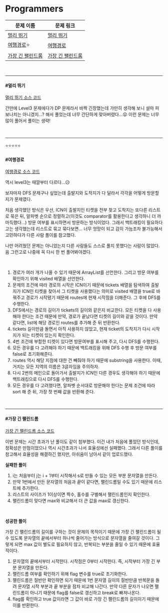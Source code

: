 # Programmers

| 문제 이름                             | 문제 링크                                                    |
| ------------------------------------- | ------------------------------------------------------------ |
| [멀리 뛰기](#멀리-뛰기)               | [멀리 뛰기](https://programmers.co.kr/learn/courses/30/lessons/12914) |
| [여행경로](#여행경로)⭐                | [여행경로](https://programmers.co.kr/learn/courses/30/lessons/43164?language=java) |
| [가장 긴 팰린드롬](#가장-긴-팰린드롬) | [가장 긴 팰린드롬](https://programmers.co.kr/learn/courses/30/lessons/12904) |

<br>

<hr>

#### #멀리 뛰기

[멀리 뛰기 소스 코드](https://github.com/hjyeon-n/Algorithm_study/blob/master/Programmers/2020.11/%EB%A9%80%EB%A6%AC%20%EB%9B%B0%EA%B8%B0.java)

간만에 Level3 문제에다가 DP 문제라서 바짝 긴장했는데 가만히 생각해 보니 설마 피보나치는 아니겠지...? 해서 풀었는데 너무 간단하게 맞아버렸다...😲 이런 문제는 너무 많이 풀어서 풀이는 생략!

<br>

<hr>

⭐⭐⭐⭐⭐

#### #여행경로

[여행경로 소스 코드](https://github.com/hjyeon-n/Algorithm_study/blob/master/Programmers/2020.11/%EC%97%AC%ED%96%89%EA%B2%BD%EB%A1%9C.java)

역시 level3는 때깔부터 다르다...😥 

보자마자 DFS 문제구나 싶었는데 출발지와 도착지가 다 달라서 각각을 어떻게 방문할지가 문제였다. 

처음 생각했던 방식은 우선, ICN이 출발지인 티켓을 전부 찾고 도착지는 또다른 리스트로 묶은 뒤, 알파벳 순으로 정렬하고(이것도 comparator를 활용한다고 생각하니 더 까마득했다...) 방문 여부를 표시하면서 방문하는 방식이었다. 그래서 백트래킹이 필요하다고는 생각했는데 리스트로 묶고 묶다보면... 너무 엉망이 되고 감히 가늠조차 불가능해서 고민하다가 다른 사람 풀이를 참고했다.

나만 어려웠던 문제는 아니었는지 다른 사람들도 스스로 풀지 못했다는 사람이 많았다. 음 그런고로 나중에 꼭 다시 한 번 풀어봐야겠다.

<br>

1. 경로가 여러 개가 나올 수 있기 때문에 ArrayList를 선언한다. 그리고 방문 여부를 확인하기 위해 visited 배열을 선언한다.
2. 문제의 조건에 따라 경로의 시작은 ICN이기 때문에 tickets 배열을 탐색하여 출발지가 ICN인 티켓을 찾아서 그 티켓을 사용했다는 의미로 visited 배열을 true로 바꿔주고 경로가 시작됐기 때문에 routes에 현재 시작점을 더해준다. 그 후에 DFS를 수행한다.
3. DFS에서는 경로의 길이가 tickets의 길이와 같은지 비교한다. 모든 티켓을 다 사용해야 한다는 조건 때문에 만약, 경로가 끝났다면 티켓의 길이와 같을 것이다. 만약 같다면, list에 해당 경로인 routes를 추가해 준 뒤 반환한다.
4. tickets 길이만큼 돌면서 아직 사용하지 않았고, 현재 ticket의 도착지가 다시 시작지가 되는 티켓이 있는지 확인한다. 
5. 4번 조건에 부합한 티켓이 있다면 방문여부를 표시해 주고, 다시 DFS를 수행한다.
6. 모든 경우를 다 고려해야 하기 때문에 백트래킹을 위해 DFS 수행 후 방문 여부를 false로 초기화해준다.
7. routes 역시 해당 지점에 대한 건 빼줘야 하기 때문에 substring을 사용한다. 이때, 거치는 모든 지역의 이름은 3글자임을 주의하자.
8. 다시 2번의 메인으로 돌아가서 출발지가 ICN인 다른 경우도 생각해야 하기 때문에 백트래킹으로 다시 DFS를 수행한다.
9. 모든 경우를 다 고려했다면, 알파벳 순서대로 방문해야 한다는 문제 조건에 따라 sort 해 준 뒤, 가장 첫 번째 값을 반환해 준다.

<br>

<hr>

#### #가장 긴 팰린드롬

[가장 긴 팰린드롬 소스 코드](https://github.com/hjyeon-n/Algorithm_study/tree/master/Programmers/2020.11/%EA%B0%80%EC%9E%A5%20%EA%B8%B4%20%ED%8C%B0%EB%A6%B0%EB%93%9C%EB%A1%AC)

이번 문제는 시간 초과가 난 풀이도 같이 첨부했다. 이건 내가 처음에 풀었던 방식인데, 정확성은 만점이었으나 역시 시간초과가 나서 효율성에선 실패했다. 그래서 다른 풀이를 참고해서 효율성을 해결하긴 했지만, 아쉬움이 남아서 같이 업로드했다.

**실패한 풀이**

1. i는 처음부터 j는 i + 1부터 시작해서 s로 만들 수 있는 모든 부분 문자열을 만든다.
2. 만약 1번에서 만든 문자열의 처음과 끝이 같다면, 팰린드롬일 수도 있기 때문에 리스트에 추가한다.
3. 리스트의 사이즈가 1이상이면 짝수, 홀수를 구별해서 팰린드롬인지 확인한다.
4. 팰린드롬이 맞다면 max와 비교해서 더 큰 값을 max로 갱신한다.

<br>

**성공한 풀이**

가장 긴 팰린드롬의 길이를 구하는 것이 문제의 목적이기 때문에 가장 긴 팰린드롬이 될 수 있도록 문자열의 끝에서부터 하나씩 줄어가는 방식으로 문자열을 줄여갈 것이다. 그렇게 되면 max 값이 별도로 필요하지 않고, 반복되는 부분을 줄일 수 있기 때문에 효율적이다.

1. 문자열의 끝에서부터 시작한다. 시작점은 0부터 시작한다. 즉, 시작부터 가장 긴 부분 문자열을 만든다.
2. 팰린드롬 여부를 확인하기 위해 flag 변수를 true로 초기화한다.
3. 팰린드롬은 절반만 확인하면 되기 때문에 1번 문자열 길이의 절반만큼 반복문을 돌려 문자열 시작 부분과 끝 부분을 점차 비교해 나간다. 만약 다른 문자가 나오면 팰린드롬이 아니기 때문에 flag를 false로 갱신하고 break로 빠져나온다.
4. flag를 확인하고 true 값이라면 그 값이 바로 가장 긴 팰린드롬의 길이이기 때문에 이를 반환한다.